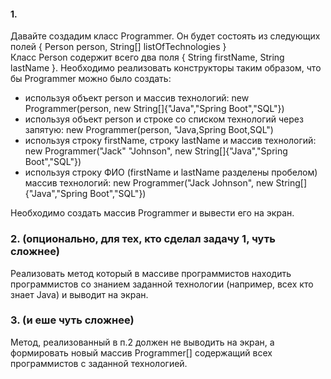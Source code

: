 
#### 1. 
Давайте создадим класс Programmer. Он будет состоять из следующих полей { Person person, String[] listOfTechnologies }  
Класс Person содержит всего два поля { String firstName, String lastName }. Необходимо реализовать конструкторы таким образом, 
что бы Programmer можно было создать:     
* используя объект person и массив технологий: new Programmer(person, new String[]{"Java","Spring Boot","SQL"}) 
* используя объект person и строке со списком технологий через запятую: new Programmer(person, "Java,Spring Boot,SQL") 
* используя строку firstName, строку lastName и  массив технологий: new Programmer("Jack" "Johnson", new String[]{"Java","Spring Boot","SQL"})  
* используя строку ФИО (firstName и lastName разделены пробелом) массив технологий: new Programmer("Jack Johnson", new String[]{"Java","Spring Boot","SQL"})  

Необходимо создать массив  Programmer и вывести его на экран.

### 2. (опционально, для тех, кто сделал задачу 1, чуть сложнее)
Реализовать метод который в массиве программистов находить программистов со знанием заданной технологии (например, всех кто знает Java) и выводит на экран.

### 3. (и еше чуть сложнее)
Метод, реализованный в п.2 должен не выводить на экран, а формировать новый массив Programmer[] содержащий всех программистов с заданной технологией.
  